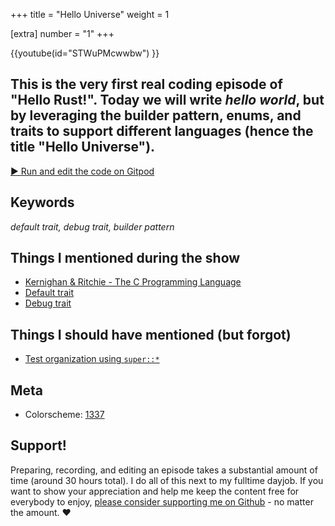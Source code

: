 +++
title = "Hello Universe"
weight = 1

[extra]
number = "1"
+++

{{youtube(id="STWuPMcwwbw") }}

## This is the very first real coding episode of "Hello Rust!". Today we will write _hello world_, but by leveraging the builder pattern, enums, and traits to support different languages (hence the title "Hello Universe").

<!-- more -->

<a target="_blank" class="button"
href="https://gitpod.io/#https://github.com/hello-rust/show/tree/master/episode/1">&#x25b6;
Run and edit the code on Gitpod</a>

## Keywords

_default trait, debug trait, builder pattern_

## Things I mentioned during the show

- [Kernighan & Ritchie - The C Programming Language](https://en.wikipedia.org/wiki/The_C_Programming_Language)
- [Default trait](https://doc.rust-lang.org/std/fmt/trait.Default.html)
- [Debug trait](https://doc.rust-lang.org/std/fmt/trait.Debug.html)

## Things I should have mentioned (but forgot)

- [Test organization using `super::*`](https://doc.rust-lang.org/book/second-edition/ch11-03-test-organization.html)

## Meta

- Colorscheme: [1337](https://github.com/MarkMichos/1337-Scheme)

## Support!

Preparing, recording, and editing an episode takes a substantial amount of time
(around 30 hours total). I do all of this next to my fulltime dayjob.
If you want to show your appreciation and help me keep the content free
for everybody to enjoy, [please consider supporting me on
Github](https://github.com/sponsors/mre) - no matter the amount. ❤️
